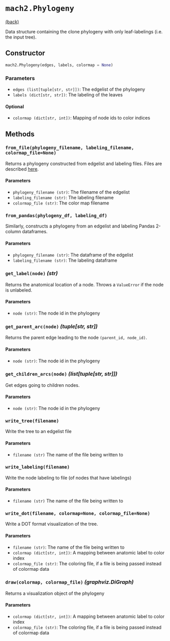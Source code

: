 <!-- markdownlint-disable MD007 -->
<!-- markdownlint-disable MD024 -->
<!-- markdownlint-disable MD036 -->

# `mach2.Phylogeny`

[(back)](../../tutorial.md)

Data structure containing the clone phylogeny with only leaf-labelings (i.e. the input tree).

## Constructor

``` py
mach2.Phylogeny(edges, labels, colormap = None)
```

### Parameters

- `edges (list[tuple[str, str]])`: The edgelist of the phylogeny
- `labels (dict[str, str])`: The labeling of the leaves

#### Optional

- `colormap (dict[str, int])`: Mapping of node ids to color indices

## Methods

### `from_file(phylogeny_filename, labeling_filename, colormap_file=None)`

Returns a phylogeny constructed from edgelist and labeling files. Files are described [here](../inputs.md).

#### Parameters

- `phylogeny_filename (str)`: The filename of the edgelist
- `labeling_filename (str)`: The labeling filename
- `colormap_file (str)`: The color map filename

### `from_pandas(phylogeny_df, labeling_df)`

Similarly, constructs a phylogeny from an edgelist and labeling Pandas 2-column dataframes.

#### Parameters

- `phylogeny_filename (str)`: The dataframe of the edgelist
- `labeling_filename (str)`: The labeling dataframe

### `get_label(node)` *(str)*

Returns the anatomical location of a node. Throws a `ValueError` if the node is unlabeled.

#### Parameters

- `node (str)`: The node id in the phylogeny

### `get_parent_arc(node)` *(tuple[str, str])*

Returns the parent edge leading to the node `(parent_id, node_id)`.

#### Parameters

- `node (str)`: The node id in the phylogeny

### `get_children_arcs(node)` *(list[tuple[str, str]])*

Get edges going to children nodes.

#### Parameters

- `node (str)`: The node id in the phylogeny

### `write_tree(filename)`

Write the tree to an edgelist file

#### Parameters

- `filename (str)` The name of the file being written to

### `write_labeling(filename)`

Write the node labeling to file (of nodes that have labelings)

#### Parameters

- `filename (str)` The name of the file being written to

### `write_dot(filename, colormap=None, colormap_file=None)`

Write a DOT format visualization of the tree.

#### Parameters

- `filename (str)`: The name of the file being written to
- `colormap (dict[str, int])`: A mapping between anatomic label to color index
- `colormap_file (str)`: The coloring file, if a file is being passed instead of colormap data

### `draw(colormap, colormap_file)` *(graphviz.DiGraph)*

Returns a visualization object of the phylogeny

#### Parameters

- `colormap (dict[str, int])`: A mapping between anatomic label to color index
- `colormap_file (str)`: The coloring file, if a file is being passed instead of colormap data
